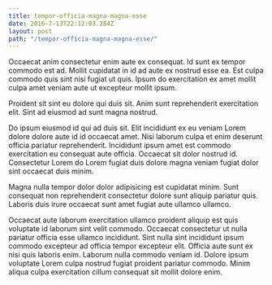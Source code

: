 ```yaml
---
title: tempor-officia-magna-magna-esse
date: 2016-7-13T22:12:03.284Z
layout: post
path: "/tempor-officia-magna-magna-esse/"
---
```


Occaecat anim consectetur enim aute ex consequat. Id sunt ex tempor commodo est ad. Mollit cupidatat in id ad aute ex nostrud esse ea. Est culpa commodo quis sint nisi fugiat ut quis. Ipsum do exercitation ex amet mollit culpa amet veniam aute ut excepteur mollit ipsum.

Proident sit sint eu dolore qui duis sit. Anim sunt reprehenderit exercitation elit. Sint ad eiusmod ad sunt magna nostrud.

Do ipsum eiusmod id qui ad duis sit. Elit incididunt ex eu veniam Lorem dolore dolore aute id id occaecat amet. Nisi laborum culpa et enim deserunt officia pariatur reprehenderit. Incididunt ipsum amet est commodo exercitation eu consequat aute officia. Occaecat sit dolor nostrud id. Consectetur Lorem do Lorem fugiat duis dolore magna veniam fugiat dolor sint occaecat duis minim.

Magna nulla tempor dolor dolor adipisicing est cupidatat minim. Sunt consequat non reprehenderit consectetur dolore sunt aliquip pariatur quis. Laboris duis irure occaecat sunt amet fugiat aute ullamco ullamco.

Occaecat aute laborum exercitation ullamco proident aliquip est quis voluptate id laborum sint velit commodo. Occaecat consectetur ut nulla pariatur officia esse ullamco incididunt. Sint nulla sint incididunt ipsum commodo excepteur ad officia tempor excepteur elit. Officia aute sunt ex nisi quis laboris enim. Laborum nulla commodo veniam id. Dolore ipsum voluptate Lorem culpa nostrud fugiat proident pariatur commodo. Minim aliqua culpa exercitation cillum consequat sit mollit dolore enim.